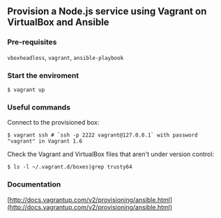## Provision a Node.js service using Vagrant on VirtualBox and Ansible

### Pre-requisites

`vboxheadless`, `vagrant`, `ansible-playbook`

### Start the enviroment

```
$ vagrant up
```

### Useful commands

Connect to the provisioned box:

```
$ vagrant ssh # `ssh -p 2222 vagrant@127.0.0.1` with password "vagrant" in Vagrant 1.6
```

Check the Vagrant and VirtualBox files that aren't under version control:

```
$ ls -l ~/.vagrant.d/boxes|grep trusty64
```

### Documentation

[http://docs.vagrantup.com/v2/provisioning/ansible.html](http://docs.vagrantup.com/v2/provisioning/ansible.html)


